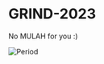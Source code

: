 # GRIND-2023

No MULAH for you :)

![Period](https://media.tenor.com/8nhLKgT1uYgAAAAM/period-thats-it.gif)
